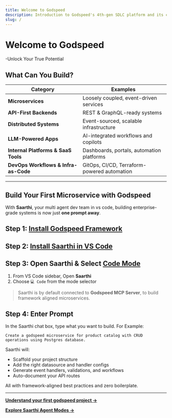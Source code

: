 ```yaml
---
title: Welcome to Godspeed
description: Introduction to Godspeed's 4th-gen SDLC platform and its capabilities.
slug: /
---
```


# Welcome to Godspeed

-Unlock Your True Potential

## What Can You Build?

| Category                             | Examples                                                      |
|------------------------------------- |---------------------------------------------------------------|
| **Microservices**                    | Loosely coupled, event-driven services                        |
| **API-First Backends**               | REST & GraphQL-ready systems                                  |
| **Distributed Systems**              | Event-sourced, scalable infrastructure                        |
| **LLM-Powered Apps**                 | AI-integrated workflows and copilots                          |
| **Internal Platforms & SaaS Tools**  | Dashboards, portals, automation platforms                     |
| **DevOps Workflows & Infra-as-Code** | GitOps, CI/CD, Terraform-powered automation                   |
---

## Build Your First Microservice with Godspeed

With **Saarthi**, your multi agent dev team in vs code, building enterprise-grade systems is now just **one prompt away**.

## Step 1: [Install Godspeed Framework](/docs/microservices-framework/guide/get-started.md)

## Step 2: [Install Saarthi in VS Code](/docs/saarthi/getting-started/installing.mdx)

## Step 3: Open Saarthi & Select [Code Mode](/docs/saarthi/modes/code.md)

1. From VS Code sidebar, Open **Saarthi**
2. Choose `💻 Code` from the mode selector
> Saarthi is by default connected to **Godspeed MCP Server**, to build framework aligned microservices.

## Step 4: Enter Prompt
In the Saarthi chat box, type what you want to build. For Example:
```
Create a godspeed microservice for product catalog with CRUD operations using Postgres database.
```

Saarthi will:

* Scaffold your project structure
* Add the right datasource and handler configs
* Generate event handlers, validations, and workflows
* Auto-document your API routes

All with framework-aligned best practices and zero boilerplate.

---

**[Understand your first godspeed project →](/docs/microservices-framework/guide/first-project#understanding-your-first-godspeed-project)**


**[Explore Saarthi Agent Modes →](/docs/saarthi/basic-usage/using-modes.md)**

